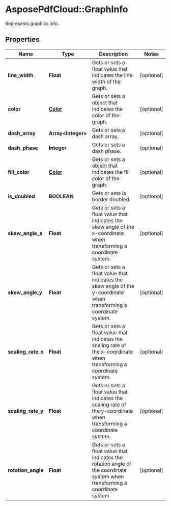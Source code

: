 ﻿# AsposePdfCloud::GraphInfo
Represents graphics info.

## Properties
Name | Type | Description | Notes
------------ | ------------- | ------------- | -------------
**line_width** | **Float** | Gets or sets a float value that indicates the line width of the graph. | [optional] 
**color** | [**Color**](Color.md) | Gets or sets a  object that indicates the color of the graph. | [optional] 
**dash_array** | **Array&lt;Integer&gt;** | Gets or sets a dash array. | [optional] 
**dash_phase** | **Integer** | Gets or sets a dash phase. | [optional] 
**fill_color** | [**Color**](Color.md) | Gets or sets a  object that indicates the fill color of the graph. | [optional] 
**is_doubled** | **BOOLEAN** | Gets or sets is border doubled. | [optional] 
**skew_angle_x** | **Float** | Gets or sets a float value that indicates the skew angle of the x-coordinate when transforming a coordinate system. | [optional] 
**skew_angle_y** | **Float** | Gets or sets a float value that indicates the skew angle of the y-coordinate when transforming a coordinate system. | [optional] 
**scaling_rate_x** | **Float** | Gets or sets a float value that indicates the scaling rate of the x-coordinate when transforming a coordinate system. | [optional] 
**scaling_rate_y** | **Float** | Gets or sets a float value that indicates the scaling rate of the y-coordinate when transforming a coordinate system. | [optional] 
**rotation_angle** | **Float** | Gets or sets a float value that indicates the rotation angle of the coordinate system  when transforming a coordinate system. | [optional] 



